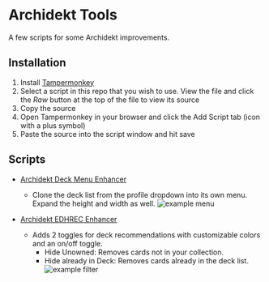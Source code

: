 # Archidekt Tools
 A few scripts for some Archidekt improvements.

## Installation

1. Install [Tampermonkey](https://tampermonkey.net/)
1. Select a script in this repo that you wish to use. View the file and click the _Raw_ button at the top of the file to view its source
1. Copy the source
1. Open Tampermonkey in your browser and click the Add Script tab (icon with a plus symbol)
1. Paste the source into the script window and hit save

## Scripts

* [Archidekt Deck Menu Enhancer](/Scripts/deckDropdown.js)
  * Clone the deck list from the profile dropdown into its own menu. Expand the height and width as well.
![example menu](https://github.com/user-attachments/assets/7e7af316-7e30-4d2a-8333-0048c2319415)

* [Archidekt EDHREC Enhancer](/Scripts/recFilter.js)
  * Adds 2 toggles for deck recommendations with customizable colors and an on/off toggle.
    * Hide Unowned: Removes cards not in your collection.
    * Hide already in Deck: Removes cards already in the deck list.
![example filter](https://github.com/user-attachments/assets/54b10831-3f91-4a1c-9e96-efe53fc5e95c)

